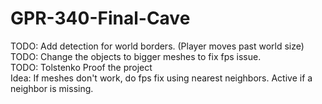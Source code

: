 # GPR-340-Final-Cave

TODO: Add detection for world borders. (Player moves past world size)
<br />
TODO: Change the objects to bigger meshes to fix fps issue.
<br />
TODO: Tolstenko Proof the project
<br />
Idea: If meshes don't work, do fps fix using nearest neighbors. Active if a neighbor is missing.  
<br />
